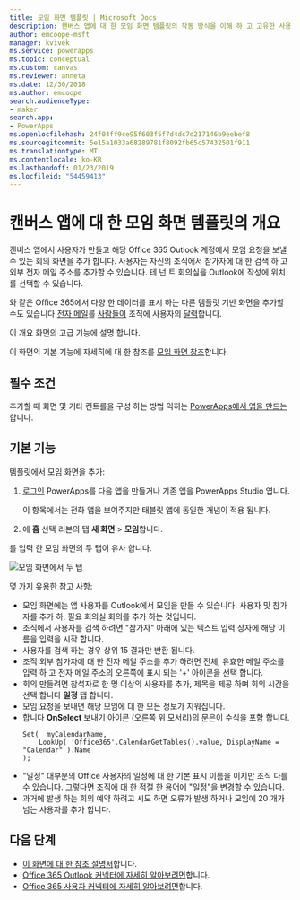 ```yaml
---
title: 모임 화면 템플릿 | Microsoft Docs
description: 캔버스 앱에 대 한 모임 화면 템플릿의 작동 방식을 이해 하 고 고유한 사용 사례에 대 한 화면 확장
author: emcoope-msft
manager: kvivek
ms.service: powerapps
ms.topic: conceptual
ms.custom: canvas
ms.reviewer: anneta
ms.date: 12/30/2018
ms.author: emcoope
search.audienceType:
- maker
search.app:
- PowerApps
ms.openlocfilehash: 24f04ff9ce95f603f5f7d4dc7d217146b9eebef8
ms.sourcegitcommit: 5e15a1033a68289781f8092fb65c57432501f911
ms.translationtype: MT
ms.contentlocale: ko-KR
ms.lasthandoff: 01/23/2019
ms.locfileid: "54459413"
---
```

# <a name="overview-of-the-meeting-screen-template-for-canvas-apps"></a>캔버스 앱에 대 한 모임 화면 템플릿의 개요

캔버스 앱에서 사용자가 만들고 해당 Office 365 Outlook 계정에서 모임 요청을 보낼 수 있는 회의 화면을 추가 합니다. 사용자는 자신의 조직에서 참가자에 대 한 검색 하 고 외부 전자 메일 주소를 추가할 수 있습니다. 테 넌 트 회의실을 Outlook에 작성에 위치를 선택할 수 있습니다.

와 같은 Office 365에서 다양 한 데이터를 표시 하는 다른 템플릿 기반 화면을 추가할 수도 있습니다 [전자 메일](email-screen-overview.md)를 [사람들이](people-screen-overview.md) 조직에 사용자의 [달력](calendar-screen-overview.md)합니다.

이 개요 화면의 고급 기능에 설명 합니다.

이 화면의 기본 기능에 자세히에 대 한 참조를 [모임 화면 참조](meeting-screen-reference.md)합니다.

## <a name="prerequisite"></a>필수 조건

추가할 때 화면 및 기타 컨트롤을 구성 하는 방법 익히는 [PowerApps에서 앱을 만드는](../data-platform-create-app-scratch.md)합니다.

## <a name="default-functionality"></a>기본 기능

템플릿에서 모임 화면을 추가:

1. [로그인](http://web.powerapps.com?utm_source=padocs&utm_medium=linkinadoc&utm_campaign=referralsfromdoc) PowerApps를 다음 앱을 만들거나 기존 앱을 PowerApps Studio 엽니다.

    이 항목에서는 전화 앱을 보여주지만 태블릿 앱에 동일한 개념이 적용 됩니다.

1. 에 **홈** 선택 리본의 탭 **새 화면** > **모임**합니다.

  를 입력 한 모임 화면의 두 탭이 유사 합니다.

  ![모임 화면에서 두 탭](media/meeting-screen/meeting-screen-full-both.png)

몇 가지 유용한 참고 사항:

* 모임 화면에는 앱 사용자를 Outlook에서 모임을 만들 수 있습니다.
  사용자 및 참가자를 추가 하, 필요 회의실 회의를 추가 하는 것입니다.
* 조직에서 사용자를 검색 하려면 "참가자" 아래에 있는 텍스트 입력 상자에 해당 이름을 입력을 시작 합니다.
* 사용자를 검색 하는 경우 상위 15 결과만 반환 됩니다.
* 조직 외부 참가자에 대 한 전자 메일 주소를 추가 하려면 전체, 유효한 메일 주소를 입력 하 고 전자 메일 주소의 오른쪽에 표시 되는 '+' 아이콘을 선택 합니다.
* 회의 만들려면 참석자로 한 명 이상의 사용자를 추가, 제목을 제공 하며 회의 시간을 선택 합니다 **일정** 탭 합니다.
* 모임 요청을 보내면 해당 모임에 대 한 모든 정보가 지워집니다.
* 합니다 **OnSelect** 보내기 아이콘 (오른쪽 위 모서리)의 문은이 수식을 포함 합니다.
    ```powerapps-dot
    Set( _myCalendarName, 
        LookUp( 'Office365'.CalendarGetTables().value, DisplayName = "Calendar" ).Name 
    );
    ```
* "일정" 대부분의 Office 사용자의 일정에 대 한 기본 표시 이름을 이지만 조직 다를 수 있습니다. 그렇다면 조직에 대 한 적절 한 용어에 "일정"을 변경할 수 있습니다.
* 과거에 발생 하는 회의 예약 하려고 시도 하면 오류가 발생 하거나 모임에 20 개가 넘는 사용자를 추가 합니다.

## <a name="next-steps"></a>다음 단계

* [이 화면에 대 한 참조 설명서](./meeting-screen-reference.md)합니다.
* [Office 365 Outlook 커넥터에 자세히 알아보려면](../connections/connection-office365-outlook.md)합니다.
* [Office 365 사용자 커넥터에 자세히 알아보려면](../connections/connection-office365-users.md)합니다.
